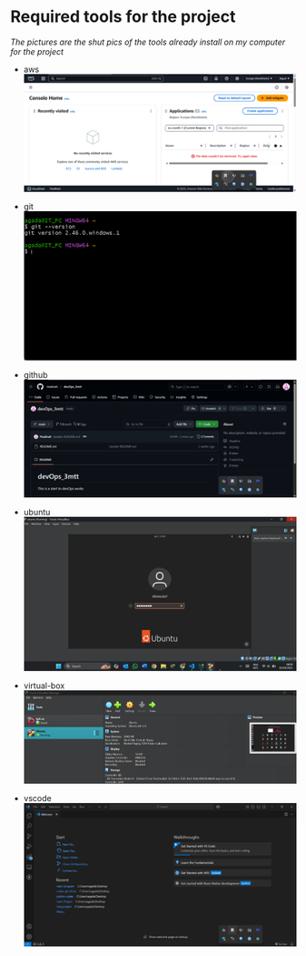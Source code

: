 # Required tools for the project

<em>The pictures are the shut pics of the tools already install on my computer for the project</em>

 - aws
![aws account setup](image/aws.png "San Juan Mountains")

- git
![aws account setup](image/git-pics.png "San Juan Mountains")

- github
![aws account setup](image/github-pics.png "San Juan Mountains")

- ubuntu
![aws account setup](image/Ubuntu.jpg "San Juan Mountains")

- virtual-box
![aws account setup](image/virtual-box.jpg "San Juan Mountains")

- vscode
![aws account setup](image/vscode-pics.jpg "San Juan Mountains") 

